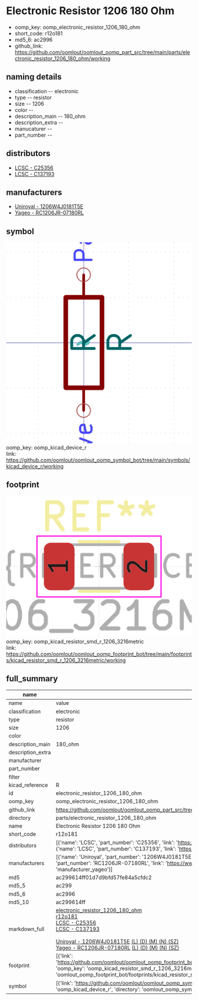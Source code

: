 # Electronic Resistor 1206 180 Ohm

  
* oomp_key: oomp_electronic_resistor_1206_180_ohm 
* short_code: r12o181
* md5_6: ac2996  
* github_link: https://github.com/oomlout/oomlout_oomp_part_src/tree/main/parts/electronic_resistor_1206_180_ohm/working  
## naming details
* classification -- electronic
* type -- resistor
* size -- 1206
* color -- 
* description_main -- 180_ohm
* description_extra -- 
* manucaturer -- 
* part_number -- 

## distributors
* [LCSC - C25356](https://lcsc.com/product-detail/C25356.html)  
* [LCSC - C137193](https://lcsc.com/product-detail/C137193.html)  

## manufacturers
* [Uniroyal - 1206W4J0181T5E]()  
* [Yageo - RC1206JR-07180RL](https://www.yageo.com/en/Chart/Download/pdf/RC1206JR-07180RL)  

## symbol

![](symbol/0/working/working_600.png)  
oomp_key: oomp_kicad_device_r  
link: https://github.com/oomlout/oomlout_oomp_symbol_bot/tree/main/symbols/kicad_device_r/working  

## footprint

![](footprint/0/working/working_600.png)  
oomp_key: oomp_kicad_resistor_smd_r_1206_3216metric  
link: https://github.com/oomlout/oomlout_oomp_footprint_bot/tree/main/footprints/kicad_resistor_smd_r_1206_3216metric/working  

## full_summary
| name | value | 
| --- | --- | 
| name | value | 
| classification | electronic | 
| type | resistor | 
| size | 1206 | 
| color |  | 
| description_main | 180_ohm | 
| description_extra |  | 
| manufacturer |  | 
| part_number |  | 
| filter |  | 
| kicad_reference | R | 
| id | electronic_resistor_1206_180_ohm | 
| oomp_key | oomp_electronic_resistor_1206_180_ohm | 
| github_link | https://github.com/oomlout/oomlout_oomp_part_src/tree/main/parts/electronic_resistor_1206_180_ohm/working | 
| directory | parts/electronic_resistor_1206_180_ohm | 
| name | Electronic Resistor 1206 180 Ohm | 
| short_code | r12o181 | 
| distributors | [{'name': 'LCSC', 'part_number': 'C25356', 'link': 'https://lcsc.com/product-detail/C25356.html', 'id': 'distributor_lcsc'}, {'name': 'LCSC', 'part_number': 'C137193', 'link': 'https://lcsc.com/product-detail/C137193.html', 'id': 'distributor_lcsc'}] | 
| manufacturers | [{'name': 'Uniroyal', 'part_number': '1206W4J0181T5E', 'link': '', 'id': 'manufacturer_uniroyal'}, {'name': 'Yageo', 'part_number': 'RC1206JR-07180RL', 'link': 'https://www.yageo.com/en/Chart/Download/pdf/RC1206JR-07180RL', 'id': 'manufacturer_yageo'}] | 
| md5 | ac299614ff01d7d9bfd57fe84a5cfdc2 | 
| md5_5 | ac299 | 
| md5_6 | ac2996 | 
| md5_10 | ac299614ff | 
| markdown_full | [electronic_resistor_1206_180_ohm](https://github.com/oomlout/oomlout_oomp_part_src/tree/main/parts/electronic_resistor_1206_180_ohm/working)<br>[r12o181](https://github.com/oomlout/oomlout_oomp_part_src/tree/main/parts/electronic_resistor_1206_180_ohm/working)<br>[LCSC - C25356<br>](https://lcsc.com/product-detail/C25356.html)[LCSC - C137193<br>](https://lcsc.com/product-detail/C137193.html)<br>[Uniroyal - 1206W4J0181T5E]() [(L)  ](https://www.lcsc.com/search?q=1206W4J0181T5E)[(D)  ](https://www.digikey.com/en/products?,keywords=1206W4J0181T5E)[(M)  ](https://www.mouser.com/Search/Refine?Keyword=1206W4J0181T5E)[(N)  ](https://www.newark.com/search?st=1206W4J0181T5E)[(SZ)  ](https://so.szlcsc.com/global.html?k=1206W4J0181T5E)<br>[Yageo - RC1206JR-07180RL](https://www.yageo.com/en/Chart/Download/pdf/RC1206JR-07180RL) [(L)  ](https://www.lcsc.com/search?q=RC1206JR-07180RL)[(D)  ](https://www.digikey.com/en/products?,keywords=RC1206JR-07180RL)[(M)  ](https://www.mouser.com/Search/Refine?Keyword=RC1206JR-07180RL)[(N)  ](https://www.newark.com/search?st=RC1206JR-07180RL)[(SZ)  ](https://so.szlcsc.com/global.html?k=RC1206JR-07180RL)<br> | 
| footprint | [{'link': 'https://github.com/oomlout/oomlout_oomp_footprint_bot/tree/main/foootprntss/kicad_resistor_smd_r_1206_3216metric', 'oomp_key': 'oomp_kicad_resistor_smd_r_1206_3216metric', 'directory': 'oomlout_oomp_footprint_bot/footprints/kicad_resistor_smd_r_1206_3216metric//working/working.kicad_mod'}] | 
| symbol | [{'link': 'https://github.com/oomlout/oomlout_oomp_symbol_bot/tree/main/symbols/kicad_device_r', 'oomp_key': 'oomp_kicad_device_r', 'directory': 'oomlout_oomp_symbol_bot/symbols/kicad_device_r//working/working.kicad_sym'}] | 
